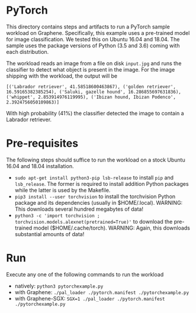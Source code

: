 # PyTorch

This directory contains steps and artifacts to run a PyTorch sample workload on
Graphene. Specifically, this example uses a pre-trained model for image classification. We tested
this on Ubuntu 16.04 and 18.04. The sample uses the package versions of Python (3.5 and 3.6) coming
with each distribution.

The workload reads an image from a file on disk `input.jpg` and runs the classifier to detect what
object is present in the image. For the image shipping with the workload, the output will be

```
[('Labrador retriever', 41.58518600463867), ('golden retriever', 16.59165382385254), ('Saluki, gazelle hound', 16.286855697631836), ('whippet', 2.853914976119995), ('Ibizan hound, Ibizan Podenco', 2.3924756050109863)]
```

With high probability (41%) the classifier detected the image to contain a Labrador retriever.

# Pre-requisites

The following steps should suffice to run the workload on a stock Ubuntu 16.04 and 18.04
installation.

- `sudo apt-get install python3-pip lsb-release` to install `pip` and `lsb_release`. The former is required to install
  addition Python packages while the latter is used by the Makefile.
- `pip3 install --user torchvision` to install the torchvision Python package and its dependencies
  (usually in $HOME/.local). WARNING: This downloads several hundred megabytes of data!
- `python3 -c 'import torchvision ; torchvision.models.alexnet(pretrained=True)'` to download the
  pre-trained model ($HOME/.cache/torch). WARNING: Again, this downloads substantial amounts of
  data!

# Run

Execute any one of the following commands to run the workload

- natively: `python3 pytorchexample.py`
- with Graphene: `./pal_loader ./pytorch.manifest ./pytorchexample.py`
- with Graphene-SGX: `SGX=1 ./pal_loader ./pytorch.manifest ./pytorchexample.py`
